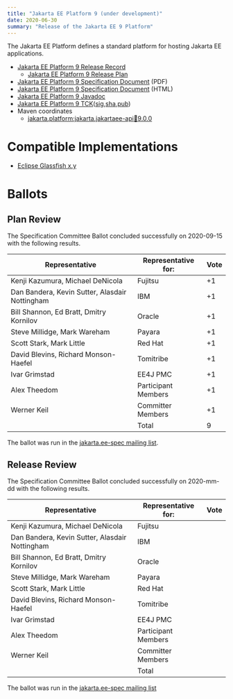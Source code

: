 ```yaml
---
title: "Jakarta EE Platform 9 (under development)"
date: 2020-06-30
summary: "Release of the Jakarta EE 9 Platform"
---
```

The Jakarta EE Platform defines a standard platform for hosting Jakarta EE applications.

* [Jakarta EE Platform 9 Release Record](https://projects.eclipse.org/projects/ee4j.jakartaee-platform/releases/9)
  * [Jakarta EE Platform 9 Release Plan](https://eclipse-ee4j.github.io/jakartaee-platform/jakartaee9/JakartaEE9ReleasePlan)
* [Jakarta EE Platform 9 Specification Document]() (PDF)
* [Jakarta EE Platform 9 Specification Document]() (HTML)
* [Jakarta EE Platform 9 Javadoc](./apidocs)
* [Jakarta EE Platform 9 TCK]()([sig](),[sha](),[pub]())
* Maven coordinates
  * [jakarta.platform:jakarta.jakartaee-api:jar:9.0.0]()

# Compatible Implementations
* [Eclipse Glassfish x.y]()

# Ballots

## Plan Review

The Specification Committee Ballot concluded successfully on 2020-09-15 with the following results.

| Representative                                 | Representative for: | Vote |
|------------------------------------------------|---------------------|------|
| Kenji Kazumura, Michael DeNicola               | Fujitsu             | +1   |
| Dan Bandera, Kevin Sutter, Alasdair Nottingham | IBM                 | +1   |
| Bill Shannon, Ed Bratt, Dmitry Kornilov        | Oracle              | +1   |
| Steve Millidge, Mark Wareham                   | Payara              | +1   |
| Scott Stark, Mark Little                       | Red Hat             | +1   |
| David Blevins, Richard Monson-Haefel           | Tomitribe           | +1   |
| Ivar Grimstad                                  | EE4J PMC            | +1   |
| Alex Theedom                                   | Participant Members | +1   |
| Werner Keil                                    | Committer Members   | +1   |
|                                                | Total               |  9   |

The ballot was run in the [jakarta.ee-spec mailing list](https://www.eclipse.org/lists/jakarta.ee-spec/msg00574.html).

## Release Review

The Specification Committee Ballot concluded successfully on 2020-mm-dd with the following results.

| Representative                                 | Representative for: | Vote |
|------------------------------------------------|---------------------|------|
| Kenji Kazumura, Michael DeNicola               | Fujitsu             |      |
| Dan Bandera, Kevin Sutter, Alasdair Nottingham | IBM                 |      |
| Bill Shannon, Ed Bratt, Dmitry Kornilov        | Oracle              |      |
| Steve Millidge, Mark Wareham                   | Payara              |      |
| Scott Stark, Mark Little                       | Red Hat             |      |
| David Blevins, Richard Monson-Haefel           | Tomitribe           |      |
| Ivar Grimstad                                  | EE4J PMC            |      |
| Alex Theedom                                   | Participant Members |      |
| Werner Keil                                    | Committer Members   |      |
|                                                | Total               |      |

The ballot was run in the [jakarta.ee-spec mailing list]()
